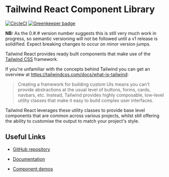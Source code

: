 # Tailwind React Component Library

[![CircleCI](https://circleci.com/gh/emortlock/tailwind-react.svg?style=svg)](https://circleci.com/gh/emortlock/tailwind-react) [![Greenkeeper badge](https://badges.greenkeeper.io/emortlock/tailwind-react.svg)](https://greenkeeper.io/)

**NB:** As the 0.#.# version number suggests this is still very much work in progress, so semantic versioning will not be followed until a v1 release is solidified. Expect breaking changes to occur on minor version jumps.

Tailwind React provides ready built components that make use of the [Tailwind CSS](https://tailwindcss.com/) framework.

If you're unfamiliar with the concepts behind Tailwind you can get an overview at https://tailwindcss.com/docs/what-is-tailwind:

> Creating a framework for building custom UIs means you can't provide abstractions at the usual level of buttons, forms, cards, navbars, etc.
> Instead, Tailwind provides highly composable, low-level utility classes that make it easy to build complex user interfaces.

Tailwind React leverages these utility classes to provide base level components that are common across various projects, whilst still offering the ability to customise the output to match your project's style.

## Useful Links

- [GitHub repository](https://github.com/emortlock/tailwind-react)

- [Documentation](https://emortlock.github.io/tailwind-react/#documentation)

- [Component demos](https://emortlock.github.io/tailwind-react/#components)
